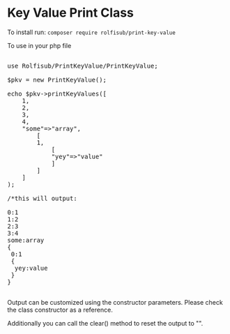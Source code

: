 Key Value Print Class
=========================

To install run:
<code>composer require rolfisub/print-key-value </code>

To use in your php file
<pre>

use Rolfisub/PrintKeyValue/PrintKeyValue;

$pkv = new PrintKeyValue();

echo $pkv->printKeyValues([
    1,
    2,
    3,
    4,
    "some"=>"array",
        [
        1,
            [
            "yey"=>"value"
            ]
        ]
    ]
);

/*this will output:

0:1
1:2
2:3
3:4
some:array
{
 0:1
 {
  yey:value
 }
}

</pre>

Output can be customized using the constructor parameters. Please check the class constructor as a reference.

Additionally you can call the clear() method to reset the output to "".